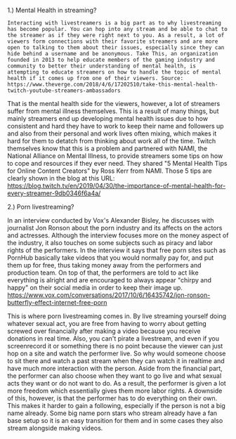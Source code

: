 1.) Mental Health in streaming?

	Interacting with livestreamers is a big part as to why livestreaming has become popular. You can hop into any stream and be able to chat to the streamer as if they were right next to you. As a result, a lot of viewers form connections with their favorite streamers and are more open to talking to them about their issues, especially since they can hide behind a username and be anonymous. Take This, an organization founded in 2013 to help educate members of the gaming industry and community to better their understanding of mental health, is attempting to educate streamers on how to handle the topic of mental health if it comes up from one of their viewers. Source: https://www.theverge.com/2018/4/6/17202510/take-this-mental-health-twitch-youtube-streamers-ambassadors

That is the mental health side for the viewers, however, a lot of streamers suffer from mental illness themselves. This is a result of many things, but mainly streamers end up developing mental health issues due to how consistent and hard they have to work to keep their name and followers up and also from their personal and work lives often mixing, which makes it hard for them to detatch from thinking about work all of the time. Twitch themselves know that this is a problem and partnered with NAMI, the National Alliance on Mental Illness, to provide streamers some tips on how to cope and resources if they ever need. They shared "5 Mental Health Tips for Online Content Creators" by Ross Kerr from NAMI. Those 5 tips are clearly shown in the blog at this URL: https://blog.twitch.tv/en/2019/04/30/the-importance-of-mental-health-for-every-streamer-9db0346f6a4a/

2.) Porn livestreaming?

In an interview conducted by Vox's Alexander Bisley, he discusses with journalist Jon Ronson about the porn industry and its affects on the actors and actresses. Although the interview focuses more on the money aspect of the industry, it also touches on some subjects such as piracy and labor rights of the performers. In the interview it says that free porn sites such as PornHub basically take videos that you would normally pay for, and put them up for free, thus taking money away from the performers and production team. On top of that, the performers are told to act like everything is alright and are encouraged to always appear "chirpy and happy" on their social media in order to keep their image up. https://www.vox.com/conversations/2017/10/6/16435742/jon-ronson-butterfly-effect-internet-free-porn

This is where porn livestreaming comes in. By live streaming yourself doing whatever sexual act, you are free from having to worry about getting screwed over financially after making a video because you receive donations in real time. Also, you can't pirate a livestream, and even if you screenrecord it or something there is no point because the viewer can just hop on a site and watch the performer live. So why would someone choose to sit there and watch a past stream when they can watch it in realtime and have much more interaction with the person. Aside from the financial part, the performer can also choose when they want to go live and what sexual acts they want or do not want to do. As a result, the performer is given a lot more freedom which essentially gives them more labor rights. A downside of this, however, is that the performer has to do everything on their own. This makes it harder to gain a following, especially if the person is not a big name already. Some big name porn stars who stream already have a fan base setup so it is an easy transition for them and in some cases they also stream alongside making videos.

